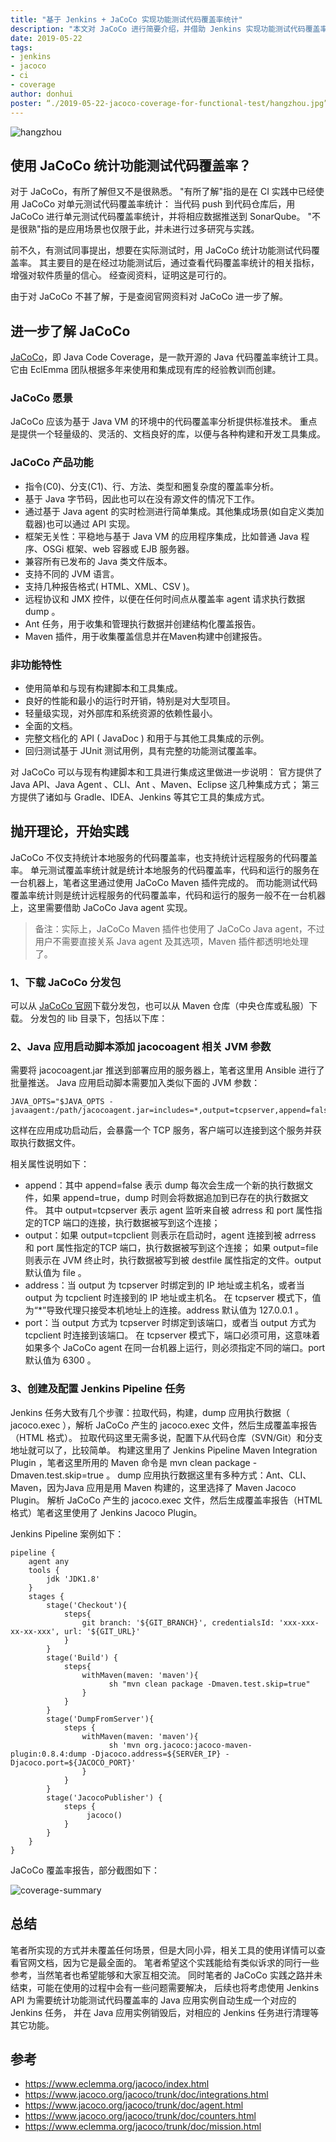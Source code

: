 ```yaml
---
title: "基于 Jenkins + JaCoCo 实现功能测试代码覆盖率统计"
description: "本文对 JaCoCo 进行简要介绍，并借助 Jenkins 实现功能测试代码覆盖率统计"
date: 2019-05-22
tags:
- jenkins
- jacoco
- ci
- coverage
author: donhui
poster: “./2019-05-22-jacoco-coverage-for-functional-test/hangzhou.jpg”
---
```


![hangzhou](./2019-05-22-jacoco-coverage-for-functional-test/hangzhou.jpg)

## 使用 JaCoCo 统计功能测试代码覆盖率？
对于 JaCoCo，有所了解但又不是很熟悉。
"有所了解"指的是在 CI 实践中已经使用 JaCoCo 对单元测试代码覆盖率统计：
当代码 push 到代码仓库后，用 JaCoCo 进行单元测试代码覆盖率统计，并将相应数据推送到 SonarQube。
"不是很熟"指的是应用场景也仅限于此，并未进行过多研究与实践。

前不久，有测试同事提出，想要在实际测试时，用 JaCoCo 统计功能测试代码覆盖率。
其主要目的是在经过功能测试后，通过查看代码覆盖率统计的相关指标，增强对软件质量的信心。
经查阅资料，证明这是可行的。

由于对 JaCoCo 不甚了解，于是查阅官网资料对 JaCoCo 进一步了解。

## 进一步了解 JaCoCo
[JaCoCo](https://www.eclemma.org/jacoco/index.html)，即 Java Code Coverage，是一款开源的 Java 代码覆盖率统计工具。
它由 EclEmma 团队根据多年来使用和集成现有库的经验教训而创建。

### JaCoCo 愿景
JaCoCo 应该为基于 Java VM 的环境中的代码覆盖率分析提供标准技术。
重点是提供一个轻量级的、灵活的、文档良好的库，以便与各种构建和开发工具集成。

### JaCoCo 产品功能
- 指令(C0)、分支(C1)、行、方法、类型和圈复杂度的覆盖率分析。
- 基于 Java 字节码，因此也可以在没有源文件的情况下工作。
- 通过基于 Java agent 的实时检测进行简单集成。其他集成场景(如自定义类加载器)也可以通过 API 实现。
- 框架无关性：平稳地与基于 Java VM 的应用程序集成，比如普通 Java 程序、OSGi 框架、web 容器或 EJB 服务器。
- 兼容所有已发布的 Java 类文件版本。
- 支持不同的 JVM 语言。
- 支持几种报告格式( HTML、XML、CSV )。
- 远程协议和 JMX 控件，以便在任何时间点从覆盖率 agent 请求执行数据 dump 。
- Ant 任务，用于收集和管理执行数据并创建结构化覆盖报告。
- Maven 插件，用于收集覆盖信息并在Maven构建中创建报告。

### 非功能特性
- 使用简单和与现有构建脚本和工具集成。
- 良好的性能和最小的运行时开销，特别是对大型项目。
- 轻量级实现，对外部库和系统资源的依赖性最小。
- 全面的文档。
- 完整文档化的 API ( JavaDoc ) 和用于与其他工具集成的示例。
- 回归测试基于 JUnit 测试用例，具有完整的功能测试覆盖率。

对 JaCoCo 可以与现有构建脚本和工具进行集成这里做进一步说明：
官方提供了 Java API、Java Agent 、CLI、Ant 、Maven、Eclipse 这几种集成方式；
第三方提供了诸如与 Gradle、IDEA、Jenkins 等其它工具的集成方式。

## 抛开理论，开始实践

JaCoCo 不仅支持统计本地服务的代码覆盖率，也支持统计远程服务的代码覆盖率。
单元测试覆盖率统计就是统计本地服务的代码覆盖率，代码和运行的服务在一台机器上，笔者这里通过使用 JaCoCo Maven 插件完成的。
而功能测试代码覆盖率统计则是统计远程服务的代码覆盖率，代码和运行的服务一般不在一台机器上，这里需要借助 JaCoCo Java agent 实现。
> 备注：实际上，JaCoCo Maven 插件也使用了 JaCoCo Java agent，不过用户不需要直接关系 Java agent 及其选项，Maven 插件都透明地处理了。

### 1、下载 JaCoCo 分发包
可以从 [JaCoCo 官网](https://www.eclemma.org/jacoco/)下载分发包，也可以从 Maven 仓库（中央仓库或私服）下载。
分发包的 lib 目录下，包括以下库：

### 2、Java 应用启动脚本添加 jacocoagent 相关 JVM 参数
需要将 jacocoagent.jar 推送到部署应用的服务器上，笔者这里用 Ansible 进行了批量推送。
Java 应用启动脚本需要加入类似下面的 JVM 参数：
```
JAVA_OPTS="$JAVA_OPTS -javaagent:/path/jacocoagent.jar=includes=*,output=tcpserver,append=false,address=$IP,port=$JACOCO_PORT"
```
这样在应用成功启动后，会暴露一个 TCP 服务，客户端可以连接到这个服务并获取执行数据文件。

相关属性说明如下：
- append：其中 append=false 表示 dump 每次会生成一个新的执行数据文件，如果 append=true，dump 时则会将数据追加到已存在的执行数据文件。
其中 output=tcpserver 表示 agent 监听来自被 adrress 和 port 属性指定的TCP 端口的连接，执行数据被写到这个连接； 
- output：如果 output=tcpclient 则表示在启动时，agent 连接到被 adrress 和 port 属性指定的TCP 端口，执行数据被写到这个连接；
如果 output=file 则表示在 JVM 终止时，执行数据被写到被 destfile 属性指定的文件。output 默认值为 file 。
- address：当 output 为 tcpserver 时绑定到的 IP 地址或主机名，或者当 output 为 tcpclient 时连接到的 IP 地址或主机名。
在 tcpserver 模式下，值为“*”导致代理只接受本机地址上的连接。address 默认值为 127.0.0.1 。
- port：当 output 方式为 tcpserver 时绑定到该端口，或者当 output 方式为 tcpclient 时连接到该端口。
在 tcpserver 模式下，端口必须可用，这意味着如果多个 JaCoCo agent 在同一台机器上运行，则必须指定不同的端口。port 默认值为 6300 。

### 3、创建及配置 Jenkins Pipeline 任务
Jenkins 任务大致有几个步骤：拉取代码，构建，dump 应用执行数据（ jacoco.exec ），解析 JaCoCo 产生的 jacoco.exec 文件，然后生成覆盖率报告（HTML 格式）。
拉取代码这里无需多说，配置下从代码仓库（SVN/Git）和分支地址就可以了，比较简单。
构建这里用了 Jenkins Pipeline Maven Integration Plugin ，笔者这里所用的 Maven 命令是 mvn clean package -Dmaven.test.skip=true 。
dump 应用执行数据这里有多种方式：Ant、CLI、Maven，因为Java 应用是用 Maven 构建的，这里选择了 Maven Jacoco Plugin。
解析 JaCoCo 产生的 jacoco.exec 文件，然后生成覆盖率报告（HTML 格式）笔者这里使用了 Jenkins Jacoco Plugin。

Jenkins Pipeline 案例如下：
```
pipeline {
    agent any
    tools {
        jdk 'JDK1.8'
    }
    stages {
        stage('Checkout'){
            steps{
                git branch: '${GIT_BRANCH}', credentialsId: 'xxx-xxx-xx-xx-xxx', url: '${GIT_URL}'
            }
        }
        stage('Build') {
            steps{
                withMaven(maven: 'maven'){
                      sh "mvn clean package -Dmaven.test.skip=true"
                }
            }
        }
        stage('DumpFromServer'){
            steps {
                withMaven(maven: 'maven'){
                      sh 'mvn org.jacoco:jacoco-maven-plugin:0.8.4:dump -Djacoco.address=${SERVER_IP} -Djacoco.port=${JACOCO_PORT}'
                }
            }
        }
        stage('JacocoPublisher') {
            steps {
                 jacoco()
            }
        }
    }
}
```
JaCoCo 覆盖率报告，部分截图如下：

![coverage-summary](./2019-05-22-jacoco-coverage-for-functional-test/coverage-summary.png)

## 总结
笔者所实现的方式并未覆盖任何场景，但是大同小异，相关工具的使用详情可以查看官网文档，因为它是最全面的。
笔者希望这个实践能给有类似诉求的同行一些参考，当然笔者也希望能够和大家互相交流。
同时笔者的 JaCoCo 实践之路并未结束，可能在使用的过程中会有一些问题需要解决，
后续也将考虑使用 Jenkins API 为需要统计功能测试代码覆盖率的 Java 应用实例自动生成一个对应的 Jenkins 任务，
并在 Java 应用实例销毁后，对相应的 Jenkins 任务进行清理等其它功能。

## 参考
- https://www.eclemma.org/jacoco/index.html
- https://www.jacoco.org/jacoco/trunk/doc/integrations.html
- https://www.jacoco.org/jacoco/trunk/doc/agent.html
- https://www.jacoco.org/jacoco/trunk/doc/counters.html
- https://www.eclemma.org/jacoco/trunk/doc/mission.html
